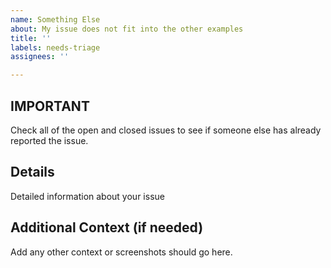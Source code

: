 ```yaml
---
name: Something Else
about: My issue does not fit into the other examples
title: ''
labels: needs-triage
assignees: ''

---
```


## **IMPORTANT**
Check all of the open and closed issues to see if someone else has already reported the issue.

## Details
Detailed information about your issue

## Additional Context (if needed)
Add any other context or screenshots should go here.
